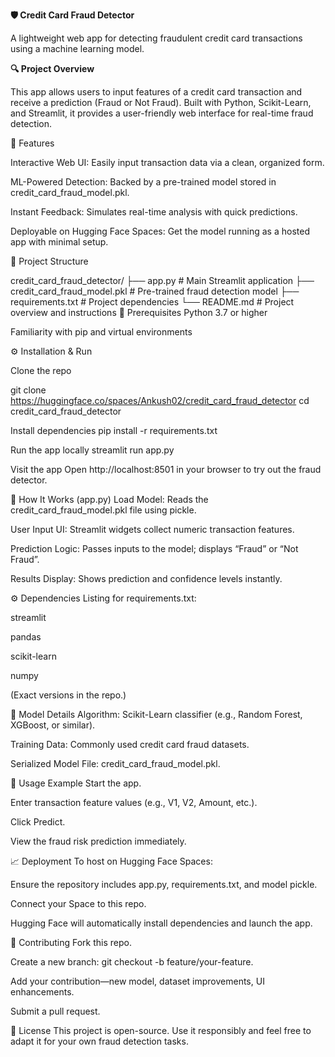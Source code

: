 **🛡️ Credit Card Fraud Detector**


A lightweight web app for detecting fraudulent credit card transactions using a machine learning model.

**🔍 Project Overview**


This app allows users to input features of a credit card transaction and receive a prediction (Fraud or Not Fraud). Built with Python, Scikit-Learn, and Streamlit, it provides a user-friendly web interface for real-time fraud detection.

🚀 Features

Interactive Web UI: Easily input transaction data via a clean, organized form.

ML-Powered Detection: Backed by a pre-trained model stored in credit_card_fraud_model.pkl.

Instant Feedback: Simulates real-time analysis with quick predictions.

Deployable on Hugging Face Spaces: Get the model running as a hosted app with minimal setup.

📁 Project Structure

credit_card_fraud_detector/
├── app.py                      # Main Streamlit application
├── credit_card_fraud_model.pkl # Pre-trained fraud detection model
├── requirements.txt           # Project dependencies
└── README.md                  # Project overview and instructions
🧰 Prerequisites
Python 3.7 or higher

Familiarity with pip and virtual environments

⚙️ Installation & Run

Clone the repo

git clone https://huggingface.co/spaces/Ankush02/credit_card_fraud_detector
cd credit_card_fraud_detector


Install dependencies
pip install -r requirements.txt


Run the app locally
streamlit run app.py


Visit the app
Open http://localhost:8501 in your browser to try out the fraud detector.

🧠 How It Works (app.py)
Load Model: Reads the credit_card_fraud_model.pkl file using pickle.

User Input UI: Streamlit widgets collect numeric transaction features.

Prediction Logic: Passes inputs to the model; displays “Fraud” or “Not Fraud”.

Results Display: Shows prediction and confidence levels instantly.

⚙️ Dependencies
Listing for requirements.txt:

streamlit

pandas

scikit-learn

numpy

(Exact versions in the repo.)

🧬 Model Details
Algorithm: Scikit-Learn classifier (e.g., Random Forest, XGBoost, or similar).

Training Data: Commonly used credit card fraud datasets.

Serialized Model File: credit_card_fraud_model.pkl.

📌 Usage Example
Start the app.

Enter transaction feature values (e.g., V1, V2, Amount, etc.).

Click Predict.

View the fraud risk prediction immediately.

📈 Deployment
To host on Hugging Face Spaces:

Ensure the repository includes app.py, requirements.txt, and model pickle.

Connect your Space to this repo.

Hugging Face will automatically install dependencies and launch the app.

🤝 Contributing
Fork this repo.

Create a new branch: git checkout -b feature/your-feature.

Add your contribution—new model, dataset improvements, UI enhancements.

Submit a pull request.

📄 License
This project is open-source. Use it responsibly and feel free to adapt it for your own fraud detection tasks.
